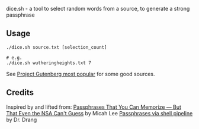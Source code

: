 dice.sh - a tool to select random words from a source, to generate a strong passphrase

## Usage
```
./dice.sh source.txt [selection_count]

# e.g.
./dice.sh wutheringheights.txt 7
```
See [Project Gutenberg most popular](http://www.gutenberg.org/ebooks/search/%3Fsort_order%3Ddownloads) for some good sources.

## Credits

Inspired by and lifted from:
[Passphrases That You Can Memorize — But That Even the NSA Can't Guess](https://theintercept.com/2015/03/26/passphrases-can-memorize-attackers-cant-guess/) by Micah Lee
[Passphrases via shell pipeline](http://leancrew.com/all-this/2015/04/passphrases-via-shell-pipeline/) by Dr. Drang

